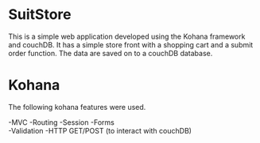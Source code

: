 SuitStore
=========

This is a simple web application developed using the Kohana framework and couchDB. It has a simple store front with a shopping cart and a submit order function. The data are saved on to a couchDB database. 

Kohana
========

The following kohana features were used.

  -MVC
  -Routing
  -Session
  -Forms  
  -Validation
  -HTTP GET/POST (to interact with couchDB)


